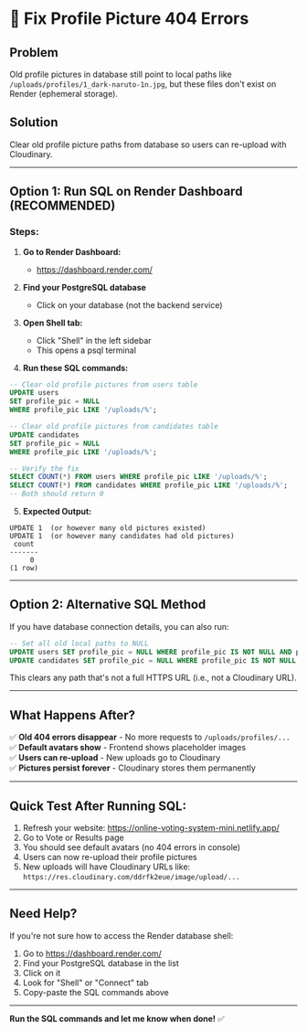 # 🔧 Fix Profile Picture 404 Errors

## Problem
Old profile pictures in database still point to local paths like `/uploads/profiles/1_dark-naruto-1n.jpg`, but these files don't exist on Render (ephemeral storage).

## Solution
Clear old profile picture paths from database so users can re-upload with Cloudinary.

---

## Option 1: Run SQL on Render Dashboard (RECOMMENDED)

### Steps:

1. **Go to Render Dashboard:**
   - https://dashboard.render.com/

2. **Find your PostgreSQL database**
   - Click on your database (not the backend service)

3. **Open Shell tab:**
   - Click "Shell" in the left sidebar
   - This opens a psql terminal

4. **Run these SQL commands:**

```sql
-- Clear old profile pictures from users table
UPDATE users 
SET profile_pic = NULL 
WHERE profile_pic LIKE '/uploads/%';

-- Clear old profile pictures from candidates table
UPDATE candidates 
SET profile_pic = NULL 
WHERE profile_pic LIKE '/uploads/%';

-- Verify the fix
SELECT COUNT(*) FROM users WHERE profile_pic LIKE '/uploads/%';
SELECT COUNT(*) FROM candidates WHERE profile_pic LIKE '/uploads/%';
-- Both should return 0
```

5. **Expected Output:**
```
UPDATE 1  (or however many old pictures existed)
UPDATE 1  (or however many candidates had old pictures)
 count 
-------
     0
(1 row)
```

---

## Option 2: Alternative SQL Method

If you have database connection details, you can also run:

```sql
-- Set all old local paths to NULL
UPDATE users SET profile_pic = NULL WHERE profile_pic IS NOT NULL AND profile_pic NOT LIKE 'https://%';
UPDATE candidates SET profile_pic = NULL WHERE profile_pic IS NOT NULL AND profile_pic NOT LIKE 'https://%';
```

This clears any path that's not a full HTTPS URL (i.e., not a Cloudinary URL).

---

## What Happens After?

✅ **Old 404 errors disappear** - No more requests to `/uploads/profiles/...`  
✅ **Default avatars show** - Frontend shows placeholder images  
✅ **Users can re-upload** - New uploads go to Cloudinary  
✅ **Pictures persist forever** - Cloudinary stores them permanently  

---

## Quick Test After Running SQL:

1. Refresh your website: https://online-voting-system-mini.netlify.app/
2. Go to Vote or Results page
3. You should see default avatars (no 404 errors in console)
4. Users can now re-upload their profile pictures
5. New uploads will have Cloudinary URLs like:
   `https://res.cloudinary.com/ddrfk2eue/image/upload/...`

---

## Need Help?

If you're not sure how to access the Render database shell:
1. Go to https://dashboard.render.com/
2. Find your PostgreSQL database in the list
3. Click on it
4. Look for "Shell" or "Connect" tab
5. Copy-paste the SQL commands above

---

**Run the SQL commands and let me know when done!** ✅
